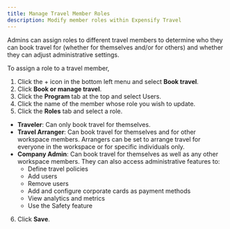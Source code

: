 ```yaml
---
title: Manage Travel Member Roles
description: Modify member roles within Expensify Travel
---
```

<div id="expensify-classic" markdown="1">

Admins can assign roles to different travel members to determine who they can book travel for (whether for themselves and/or for others) and whether they can adjust administrative settings.

</div>
<span class='rafe-testing'></span>

<div id="new-expensify" markdown="1">
  
To assign a role to a travel member, 

1. Click the + icon in the bottom left menu and select **Book travel**.
2. Click **Book or manage travel**.
3. Click the **Program** tab at the top and select Users.
4. Click the name of the member whose role you wish to update.
5. Click the **Roles** tab and select a role. 
  - **Traveler**: Can only book travel for themselves.
  - **Travel Arranger**: Can book travel for themselves and for other workspace members. Arrangers can be set to arrange travel for everyone in the workspace or for specific individuals only.
  - **Company Admin**: Can book travel for themselves as well as any other workspace members. They can also access administrative features to:
    - Define travel policies
    - Add users 
    - Remove users 
    - Add and configure corporate cards as payment methods
    - View analytics and metrics 
    - Use the Safety feature
6. Click **Save**. 

</div>
